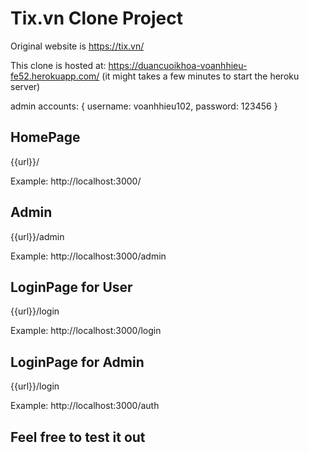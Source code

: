 # Tix.vn Clone Project

Original website is https://tix.vn/

This clone is hosted at: https://duancuoikhoa-voanhhieu-fe52.herokuapp.com/
(it might takes a few minutes to start the heroku server)

admin accounts: {
username: voanhhieu102, 
password: 123456
}

## HomePage ##

{{url}}/

Example: http://localhost:3000/

## Admin ##

{{url}}/admin

Example: http://localhost:3000/admin

## LoginPage for User ##

{{url}}/login

Example: http://localhost:3000/login

## LoginPage for Admin ##

{{url}}/login

Example: http://localhost:3000/auth

## Feel free to test it out ##
